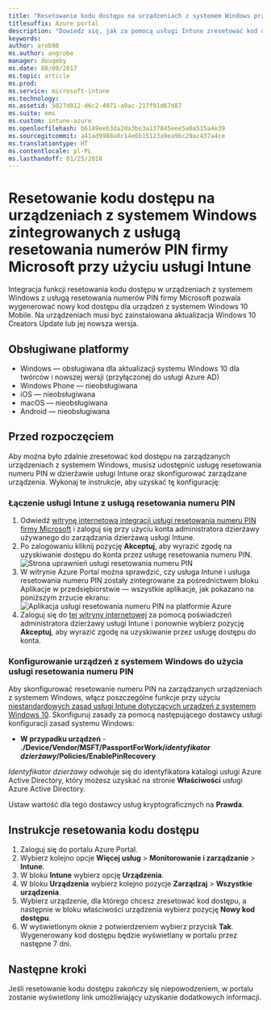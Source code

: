 ```yaml
---
title: "Resetowanie kodu dostępu na urządzeniach z systemem Windows przy użyciu usługi Intune"
titlesuffix: Azure portal
description: "Dowiedz się, jak za pomocą usługi Intune zresetować kod dostępu na urządzeniu z systemem Windows zintegrowanym z usługą resetowania numerów PIN firmy Microsoft."
keywords: 
author: arob98
ms.author: angrobe
manager: dougeby
ms.date: 08/09/2017
ms.topic: article
ms.prod: 
ms.service: microsoft-intune
ms.technology: 
ms.assetid: 5027d012-d6c2-4971-a9ac-217f91d67d87
ms.suite: ems
ms.custom: intune-azure
ms.openlocfilehash: b6149eeb3da2da3be3a137845eee5a0a515a4e39
ms.sourcegitcommit: a41ad9988a8c14e6b15123a9ea9bc29ac437a4ce
ms.translationtype: HT
ms.contentlocale: pl-PL
ms.lasthandoff: 01/25/2018
---
```

# <a name="reset-the-passcode-on-windows-devices-integrated-with-the-microsoft-pin-reset-service-using-intune"></a>Resetowanie kodu dostępu na urządzeniach z systemem Windows zintegrowanych z usługą resetowania numerów PIN firmy Microsoft przy użyciu usługi Intune

Integracja funkcji resetowania kodu dostępu w urządzeniach z systemem Windows z usługą resetowania numerów PIN firmy Microsoft pozwala wygenerować nowy kod dostępu dla urządzeń z systemem Windows 10 Mobile. Na urządzeniach musi być zainstalowana aktualizacja Windows 10 Creators Update lub jej nowsza wersja.

## <a name="supported-platforms"></a>Obsługiwane platformy

- Windows — obsługiwana dla aktualizacji systemu Windows 10 dla twórców i nowszej wersji (przyłączonej do usługi Azure AD)
- Windows Phone — nieobsługiwana
- iOS — nieobsługiwana
- macOS — nieobsługiwana
- Android — nieobsługiwana


## <a name="before-you-start"></a>Przed rozpoczęciem

Aby można było zdalnie zresetować kod dostępu na zarządzanych urządzeniach z systemem Windows, musisz udostępnić usługę resetowania numeru PIN w dzierżawie usługi Intune oraz skonfigurować zarządzane urządzenia. Wykonaj te instrukcje, aby uzyskać tę konfigurację:

### <a name="connect-intune-with-the-pin-reset-service"></a>Łączenie usługi Intune z usługą resetowania numeru PIN

1. Odwiedź [witrynę internetową integracji usługi resetowania numeru PIN firmy Microsoft](https://login.windows.net/common/oauth2/authorize?response_type=code&client_id=b8456c59-1230-44c7-a4a2-99b085333e84&resource=https%3A%2F%2Fgraph.windows.net&redirect_uri=https%3A%2F%2Fcred.microsoft.com&state=e9191523-6c2f-4f1d-a4f9-c36f26f89df0&prompt=admin_consent) i zaloguj się przy użyciu konta administratora dzierżawy używanego do zarządzania dzierżawą usługi Intune.
2. Po zalogowaniu kliknij pozycję **Akceptuj**, aby wyrazić zgodę na uzyskiwanie dostępu do konta przez usługę resetowania numeru PIN.<br>
![Strona uprawnień usługi resetowania numeru PIN](./media/pin-reset-service-application.png)
3. W witrynie Azure Portal można sprawdzić, czy usługa Intune i usługa resetowania numeru PIN zostały zintegrowane za pośrednictwem bloku Aplikacje w przedsiębiorstwie — wszystkie aplikacje, jak pokazano na poniższym zrzucie ekranu:<br>
![Aplikacja usługi resetowania numeru PIN na platformie Azure](./media/pin-reset-service-home-screen.png)
4. Zaloguj się do [tej witryny internetowej](https://login.windows.net/common/oauth2/authorize?response_type=code&client_id=9115dd05-fad5-4f9c-acc7-305d08b1b04e&resource=https%3A%2F%2Fcred.microsoft.com%2F&redirect_uri=ms-appx-web%3A%2F%2FMicrosoft.AAD.BrokerPlugin%2F9115dd05-fad5-4f9c-acc7-305d08b1b04e&state=6765f8c5-f4a7-4029-b667-46a6776ad611&prompt=admin_consent) za pomocą poświadczeń administratora dzierżawy usługi Intune i ponownie wybierz pozycję **Akceptuj**, aby wyrazić zgodę na uzyskiwanie przez usługę dostępu do konta.

### <a name="configure-windows-devices-to-use-pin-reset"></a>Konfigurowanie urządzeń z systemem Windows do użycia usługi resetowania numeru PIN

Aby skonfigurować resetowanie numeru PIN na zarządzanych urządzeniach z systemem Windows, włącz poszczególne funkcje przy użyciu [niestandardowych zasad usługi Intune dotyczących urządzeń z systemem Windows 10](custom-settings-windows-10.md). Skonfiguruj zasady za pomocą następującego dostawcy usługi konfiguracji zasad systemu Windows:


- **W przypadku urządzeń** - **./Device/Vendor/MSFT/PassportForWork/*identyfikator dzierżawy*/Policies/EnablePinRecovery**

*Identyfikator dzierżawy* odwołuje się do identyfikatora katalogi usługi Azure Active Directory, który możesz uzyskać na stronie **Właściwości** usługi Azure Active Directory.

Ustaw wartość dla tego dostawcy usług kryptograficznych na **Prawda**.

## <a name="steps-to-reset-the-passcode"></a>Instrukcje resetowania kodu dostępu

1. Zaloguj się do portalu Azure Portal.
2. Wybierz kolejno opcje **Więcej usług** > **Monitorowanie i zarządzanie** > **Intune**.
3. W bloku **Intune** wybierz opcję **Urządzenia**.
4. W bloku **Urządzenia** wybierz kolejno pozycje **Zarządzaj** > **Wszystkie urządzenia**.
5. Wybierz urządzenie, dla którego chcesz zresetować kod dostępu, a następnie w bloku właściwości urządzenia wybierz pozycję **Nowy kod dostępu**.
6. W wyświetlonym oknie z potwierdzeniem wybierz przycisk **Tak**. Wygenerowany kod dostępu będzie wyświetlany w portalu przez następne 7 dni.

## <a name="next-steps"></a>Następne kroki

Jeśli resetowanie kodu dostępu zakończy się niepowodzeniem, w portalu zostanie wyświetlony link umożliwiający uzyskanie dodatkowych informacji.



